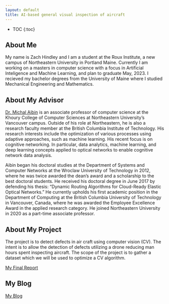 ```yaml
---
layout: default
title: AI-based general visual inspection of aircraft
---
```


* TOC
{:toc}

## About Me

My name is Zach Hindley and I am a student at the Roux Institute, a new campus of Northeastern University in Portland Maine. Currently I am working on a masters in computer science with a focus in Artificial Inteligence and Machine Learning, and plan to graduate May, 2023. I recieved my bachelor degrees from the University of Maine where I studied Mechanical Engineering and Mathematics. 

## About My Advisor

[Dr. Michal Aibin](https://www.khoury.northeastern.edu/people/michal-aibin/) is an associate professor of computer science at the Khoury College of Computer Sciences at  Northeastern University’s Vancouver campus. Outside of his role at Northeastern, he is also a research faculty member at the British Columbia Institute of Technology. His research interests include the optimization of various processes using adaptive approaches, such as machine learning. His recent focus is on cognitive networking. In particular, data analytics, machine learning, and deep learning concepts applied to optical networks to enable cognitive network data analysis.

Aibin began his doctoral studies at the Department of Systems and Computer Networks at the Wroclaw University of Technology in 2012, where he was twice awarded the dean’s award and a scholarship to the best doctoral students. He received his doctoral degree in June 2017 by defending his thesis: “Dynamic Routing Algorithms for Cloud-Ready Elastic Optical Networks.” He currently upholds his first academic position in the Department of Computing at the British Columbia University of Technology in Vancouver, Canada, where he was awarded the Employee Excellence Award in the applied research category. He joined Northeastern University in 2020 as a part-time associate professor.


## About My Project

The project is to detect defects in air craft using computer vision (CV). The intent is to allow the detection of defects utilizing a drone reducing man hours spent
inspecting aircraft. The scope of the project is to gather a dataset which we will be used to optimize a CV algorithm.

[My Final Report](files/finalreport.pdf)

## My Blog

[My Blog](blog.html)
